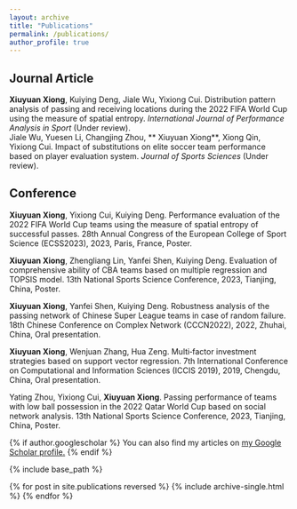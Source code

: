 ```yaml
---
layout: archive
title: "Publications"
permalink: /publications/
author_profile: true
---
```

## Journal Article
**Xiuyuan Xiong**, Kuiying Deng, Jiale Wu, Yixiong Cui. Distribution pattern analysis of passing and receiving locations during the 2022 FIFA World Cup using the measure of spatial entropy. *International Journal of Performance Analysis in Sport* (Under review).    
Jiale Wu, Yuesen Li, Changjing Zhou, ** Xiuyuan Xiong**, Xiong Qin, Yixiong Cui. Impact of substitutions on elite soccer team performance based on player evaluation system. *Journal of Sports Sciences* (Under review).
## Conference
**Xiuyuan Xiong**, Yixiong Cui, Kuiying Deng. Performance evaluation of the 2022 FIFA World Cup teams using the measure of spatial entropy of successful passes. 28th Annual Congress of the European College of Sport Science (ECSS2023), 2023, Paris, France, Poster.      

**Xiuyuan Xiong**, Zhengliang Lin, Yanfei Shen, Kuiying Deng. Evaluation of comprehensive ability of CBA teams based on multiple regression and TOPSIS model. 13th National Sports Science Conference, 2023, Tianjing, China, Poster.         

**Xiuyuan Xiong**, Yanfei Shen, Kuiying Deng. Robustness analysis of the passing network of Chinese Super League teams in case of random failure. 18th Chinese Conference on Complex Network (CCCN2022), 2022, Zhuhai, China, Oral presentation.        

**Xiuyuan Xiong**, Wenjuan Zhang, Hua Zeng. Multi‑factor investment strategies based on support vector regression. 7th International Conference on Computational and Information Sciences (ICCIS 2019), 2019, Chengdu, China, Oral presentation.     

Yating Zhou, Yixiong Cui, **Xiuyuan Xiong**. Passing performance of teams with low ball possession in the 2022 Qatar World Cup based on social network analysis. 13th National Sports Science Conference, 2023, Tianjing, China, Poster.




{% if author.googlescholar %}
  You can also find my articles on <u><a href="{{author.googlescholar}}">my Google Scholar profile</a>.</u>
{% endif %}

{% include base_path %}

{% for post in site.publications reversed %}
  {% include archive-single.html %}
{% endfor %}
